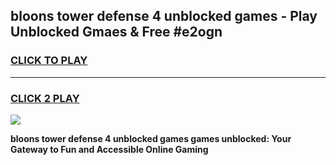 
## bloons tower defense 4 unblocked games - Play Unblocked Gmaes & Free #e2ogn
<h3>
<a href="https://news.freeplayer.one?title=bloons_tower_defense_4_unblocked_games&ref=24F">CLICK TO PLAY</a></h3>
<hr>

<h3>
<a href="https://news.freeplayer.one?title=bloons_tower_defense_4_unblocked_games&ref=24F">CLICK 2 PLAY</a>
  
</h3>

<a href="https://news.freeplayer.one?title=bloons_tower_defense_4_unblocked_games&ref=24F/"><img src="https://clearcache.store/games.png"></a>


**bloons tower defense 4 unblocked games games unblocked: Your Gateway to Fun and Accessible Online Gaming**
